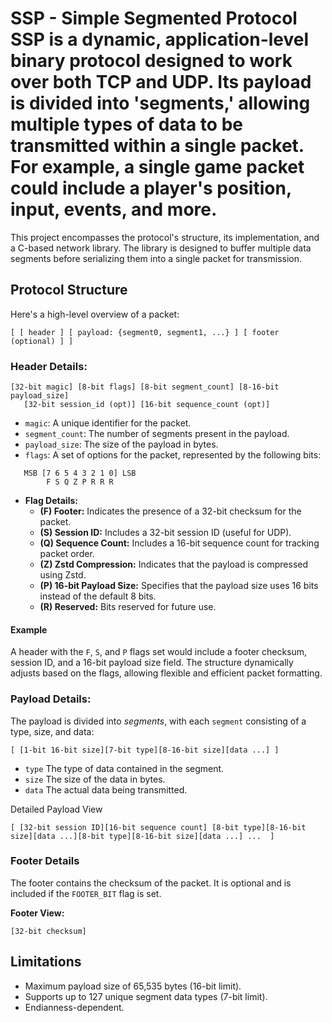 # SSP - Simple Segmented Protocol SSP is a dynamic, application-level binary protocol designed to work over both TCP and UDP. Its payload is divided into 'segments,' allowing multiple types of data to be transmitted within a single packet. For example, a single game packet could include a player's position, input, events, and more.

This project encompasses the protocol's structure, its implementation, and a C-based network library. The library is designed to buffer multiple data segments before serializing them into a single packet for transmission.

## Protocol Structure
Here's a high-level overview of a packet:
```
[ [ header ] [ payload: {segment0, segment1, ...} ] [ footer (optional) ] ]
```
### Header Details:
```
[32-bit magic] [8-bit flags] [8-bit segment_count] [8-16-bit payload_size]
   [32-bit session_id (opt)] [16-bit sequence_count (opt)]
```
- `magic`: A unique identifier for the packet.
- `segment_count`: The number of segments present in the payload.
- `payload_size`: The size of the payload in bytes.
- `flags`: A set of options for the packet, represented by the following bits:
```
   MSB [7 6 5 4 3 2 1 0] LSB
        F S Q Z P R R R
```
- **Flag Details:**
    - **(F) Footer:** Indicates the presence of a 32-bit checksum for the packet.
    - **(S) Session ID:** Includes a 32-bit session ID (useful for UDP).
    - **(Q) Sequence Count:** Includes a 16-bit sequence count for tracking packet order.
    - **(Z) Zstd Compression:** Indicates that the payload is compressed using Zstd.
    - **(P) 16-bit Payload Size:** Specifies that the payload size uses 16 bits instead of the default 8 bits.
    - **(R) Reserved:** Bits reserved for future use.
#### Example
A header with the `F`, `S`, and `P` flags set would include a footer checksum, session ID, and a 16-bit payload size field. The structure dynamically adjusts based on the flags, allowing flexible and efficient packet formatting.

### Payload Details:

The payload is divided into _segments_, with each `segment` consisting of a type, size, and data:
```
[ [1-bit 16-bit size][7-bit type][8-16-bit size][data ...] ]
```
- `type` The type of data contained in the segment.
- `size` The size of the data in bytes.
- `data` The actual data being transmitted.

Detailed Payload View
```
[ [32-bit session ID][16-bit sequence count] [8-bit type][8-16-bit size][data ...][8-bit type][8-16-bit size][data ...] ...  ]
```

### Footer Details

The footer contains the checksum of the packet. It is optional and is included if the `FOOTER_BIT` flag is set.

**Footer View:**
```
[32-bit checksum]
```
## Limitations
- Maximum payload size of 65,535 bytes (16-bit limit).
- Supports up to 127 unique segment data types (7-bit limit).
- Endianness-dependent.
